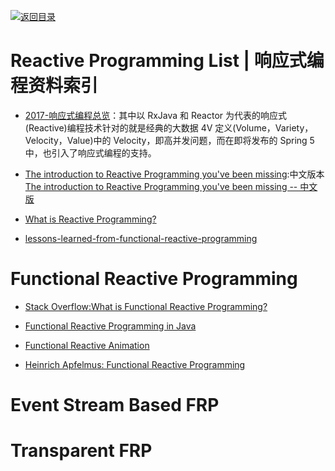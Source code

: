 [![返回目录](https://user-images.githubusercontent.com/5803001/38079637-ff0abcf0-3371-11e8-9b76-ad651620afc7.jpg)](https://github.com/wx-chevalier/Awesome-Lists)

# Reactive Programming List | 响应式编程资料索引

- [2017-响应式编程总览](http://emacoo.cn/backend/reactive-overview/)：其中以 RxJava 和 Reactor 为代表的响应式(Reactive)编程技术针对的就是经典的大数据 4V 定义(Volume，Variety，Velocity，Value)中的 Velocity，即高并发问题，而在即将发布的 Spring 5 中，也引入了响应式编程的支持。

- [The introduction to Reactive Programming you've been missing](https://gist.github.com/staltz/868e7e9bc2a7b8c1f754):中文版本[The introduction to Reactive Programming you've been missing -- 中文版](https://github.com/benjycui/introrx-chinese-edition)

- [What is Reactive Programming?](https://medium.com/reactive-programming/what-is-reactive-programming-bc9fa7f4a7fc#.si249gquf)

- [lessons-learned-from-functional-reactive-programming](https://medium.com/@ryancollinsio/lessons-learned-from-functional-reactive-programming-b3b6eb2410a4#.7hepkwwqr)

# Functional Reactive Programming

- [Stack Overflow:What is Functional Reactive Programming?](http://stackoverflow.com/questions/1028250/what-is-functional-reactive-programming)

- [Functional Reactive Programming in Java](https://realm.io/news/droidcon-gomez-functional-reactive-programming/)

- [Functional Reactive Animation](http://conal.net/papers/icfp97/)

- [Heinrich Apfelmus: Functional Reactive Programming](http://bobkonf.de/2016/apfelmus.html)

# Event Stream Based FRP

# Transparent FRP
